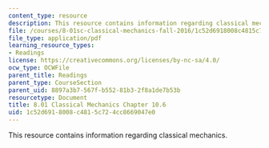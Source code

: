 ```yaml
---
content_type: resource
description: This resource contains information regarding classical mechanics.
file: /courses/8-01sc-classical-mechanics-fall-2016/1c52d6918008c4815c724cc8669047e0_MIT8_01F16_chapter10.6.pdf
file_type: application/pdf
learning_resource_types:
- Readings
license: https://creativecommons.org/licenses/by-nc-sa/4.0/
ocw_type: OCWFile
parent_title: Readings
parent_type: CourseSection
parent_uid: 8897a3b7-567f-b552-81b3-2f8a1de7b53b
resourcetype: Document
title: 8.01 Classical Mechanics Chapter 10.6
uid: 1c52d691-8008-c481-5c72-4cc8669047e0
---
```

This resource contains information regarding classical mechanics.